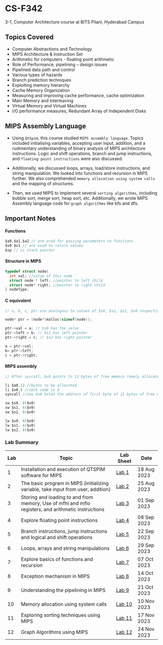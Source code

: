 # CS-F342

3-1, Computer Architecture course at BITS Pilani, Hyderabad Campus

## Topics Covered
  - Computer Abstractions and Technology
  - MIPS Architecture & Instruction Set
  - Arithmetic for computers - floating point arithmetic
  - Role of Performance, pipelining – design issues
  - Pipelined data path and control
  - Various types of hazards
  - Branch prediction techniques
  - Exploiting memory hierarchy
  - Cache Memory Organization
  - Measuring and improving cache performance, cache optimization
  - Main Memory and Interleaving
  - Virtual Memory and Virtual Machines
  - I/O performance measures, Redundant Array of Independent Disks

## MIPS Assembly Language

  - Using ```QtSpim```, this course studied ```MIPS assembly language```. Topics included initialising variables, accepting user input, addition, and a rudimentary understanding of binary analysis of MIPS architecture instructions. Logic and shift operations, branch and jump instructions, and ```floating point instructions``` were also discussed.
  
  - Additionally, we discussed loops, arrays, load/store instructions, and string manipulation. We looked into functions and recursion in MIPS further. We also comprehended ```memory allocation using system calls``` and the mapping of structures.
  
  - Then, we used MIPS to implement several ```sorting algorithms```, including bubble sort, merge sort, heap sort, etc. Additionally, we wrote MIPS Assembly language code for ```graph algorithms``` like bfs and dfs.

## Important Notes

#### Functions
```c
$a0,$a1,$a2 // are used for passing parameters to functions
$v0 $v1 // are used to return values
$sp // is stack pointer
```

#### Structure in MIPS

```c
typedef struct node{
  int val; //value of this node
  struct node * left; //pointer to left child
  struct node* right; //pointer to right child
} nodeType;
```

#### C equivalent

```c
// a, b, c, ptr are analogous to values of $s0, $s1, $s2, $v0 respectively.

node* ptr = (node*)malloc(sizeof(node));

ptr->val = a; // $s0 has the value
ptr->left = b; // $s1 has left pointer
ptr->right = c; // $s2 has right pointer

a = ptr->val;
b= ptr->left;
c = ptr->right;
```

#### MIPS assembly
```c
// After syscall, $v0 points to 12 bytes of free memory (newly allocated)

li $a0,12 //bytes to be allocated
li $v0,9 //sbrk code is 9
syscall //now $v0 holds the address of first byte of 12 bytes of free memory

sw $s0, 0($v0)
sw $s1, 4($v0)
sw $s2, 8($v0)

lw $s0, 0($v0)
lw $s1, 4($v0)
lw $s2, 8($v0)
```


### Lab Summary

| Lab | Topic | Lab Sheet | Date |
| ------------- | ------------- | --- | -- |
| 1  | Installation and execution of QTSPIM software for MIPS | [Lab 1](https://github.com/pavas23/CS-F342/blob/main/Labs/Lab01/LabSheet1.pdf) | 18 Aug 2023 |
| 2  | The basic program in MIPS (initializing variable, take input from user, addition) | [Lab 2](https://github.com/pavas23/CS-F342/blob/main/Labs/Lab02/LabSheet2.pdf) | 25 Aug 2023 |
| 3  | Storing and loading to and from memory, Use of mfhi and mflo registers, and arithmetic instructions | [Lab 3](https://github.com/pavas23/CS-F342/blob/main/Labs/Lab03/LabSheet3.pdf) | 01 Sep 2023 |
| 4  | Explore floating point instructions | [Lab 4](https://github.com/pavas23/CS-F342/blob/main/Labs/Lab04/LabSheet4.pdf) | 08 Sep 2023 |
| 5  | Branch instructions, jump instructions and logical and shift operations | [Lab 5](https://github.com/pavas23/CS-F342/tree/main/Labs/Lab05) | 22 Sep 2023 |
| 6  | Loops, arrays and string manipulations | [Lab 6](https://github.com/pavas23/CS-F342/blob/main/Labs/Lab06/LabSheet6.pdf) | 29 Sep 2023 |
| 7  | Explore basics of functions and recursion | [Lab 7](https://github.com/pavas23/CS-F342/blob/main/Labs/Lab07/LabSheet7.pdf) | 07 Oct 2023 |
| 8  | Exception mechanism in MIPS | [Lab 8](https://github.com/pavas23/CS-F342/blob/main/Labs/Lab08/LabSheet8.pdf) | 14 Oct 2023 |
| 9  | Understanding the pipelining in MIPS | [Lab 9](https://github.com/pavas23/CS-F342/blob/main/Labs/Lab09/LabSheet9.pdf) | 21 Oct 2023 |
| 10  | Memory allocation using system calls | [Lab 10](https://github.com/pavas23/CS-F342/tree/main/Labs/Lab10) | 10 Nov 2023 |
| 11  | Exploring sorting techniques using MIPS | [Lab 11](https://github.com/pavas23/CS-F342/blob/main/Labs/Lab11/LabSheet11.pdf) | 17 Nov 2023 |
| 12  | Graph Algorithms using MIPS | [Lab 12](https://github.com/pavas23/CS-F342/blob/main/Labs/Lab12/LabSheet12.pdf) | 24 Nov 2023 |
